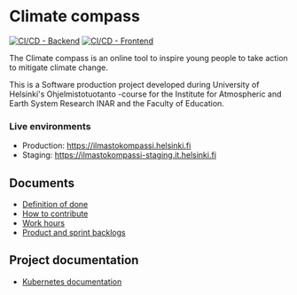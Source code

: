 # Climate compass

[![CI/CD - Backend](https://github.com/Ilmastokompassi/Ilmastokompassi/actions/workflows/backend.yml/badge.svg)](https://github.com/Ilmastokompassi/Ilmastokompassi/actions/workflows/backend.yml)
[![CI/CD - Frontend](https://github.com/Ilmastokompassi/Ilmastokompassi/actions/workflows/frontend.yml/badge.svg)](https://github.com/Ilmastokompassi/Ilmastokompassi/actions/workflows/frontend.yml)

The Climate compass is an online tool to inspire young people to take action to mitigate climate change.

This is a Software production project developed during University of Helsinki's Ohjelmistotuotanto -course for the Institute for Atmospheric and Earth System Research INAR and the Faculty of Education.

### Live environments
- Production: https://ilmastokompassi.helsinki.fi
- Staging: https://ilmastokompassi-staging.it.helsinki.fi

## Documents

- [Definition of done](docs/definition_of_done.md)
- [How to contribute](docs/CONTRIBUTING.md)
- [Work hours](docs/work_hours)
- [Product and sprint backlogs](https://github.com/orgs/Ilmastokompassi/projects/1/views/3)

## Project documentation

- [Kubernetes documentation](docs/kubernetes.md)
